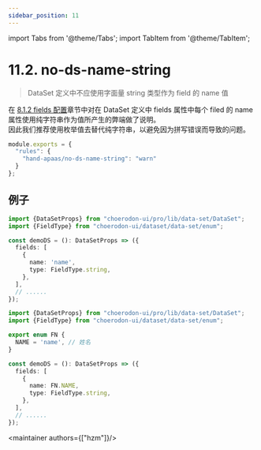 ```yaml
---
sidebar_position: 11
---
```


import Tabs from '@theme/Tabs';
import TabItem from '@theme/TabItem';

# 11.2. no-ds-name-string

> DataSet 定义中不应使用字面量 string 类型作为 field 的 name 值

在 [8.1.2 fields 配置](/docs/c7n/8.1.DataSet#812-fields-配置)章节中对在 DataSet 定义中 fields 属性中每个 filed 的 name 属性使用纯字符串作为值所产生的弊端做了说明。  
因此我们推荐使用枚举值去替代纯字符串，以避免因为拼写错误而导致的问题。

```js
module.exports = {
  "rules": {
    "hand-apaas/no-ds-name-string": "warn"
  }
};
```

## 例子

<Tabs groupId="example">
<TabItem value="error" label="❌错误">

```ts
import {DataSetProps} from "choerodon-ui/pro/lib/data-set/DataSet";
import {FieldType} from "choerodon-ui/dataset/data-set/enum";

const demoDS = (): DataSetProps => ({
  fields: [
    {
      name: 'name',
      type: FieldType.string,
    },
  ],
  // ......
});
```
</TabItem>

<TabItem value="right" label="✅正确">

```ts
import {DataSetProps} from "choerodon-ui/pro/lib/data-set/DataSet";
import {FieldType} from "choerodon-ui/dataset/data-set/enum";

export enum FN {
  NAME = 'name', // 姓名
}

const demoDS = (): DataSetProps => ({
  fields: [
    {
      name: FN.NAME,
      type: FieldType.string,
    },
  ],
  // ......
});
```
</TabItem>
</Tabs>

<maintainer authors={["hzm"]}/>
